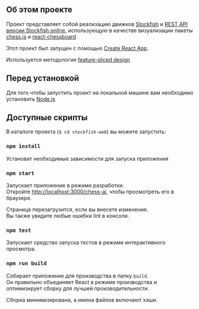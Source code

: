 ## Об этом проекте

Проект представляет собой реализацию движков [Stockfish](https://stockfishchess.org/) и [REST API версии Stockfish online](https://stockfish.online/docs.php), использующую в качестве визуализации пакеты [chess.js](https://www.npmjs.com/package/chess.js?activeTab=readme) и [react-chessboard](https://github.com/Clariity/react-chessboard)

Этот проект был запущен с помощью [Create React App](https://github.com/facebook/create-react-app).

Используется методология [feature-sliced design](https://feature-sliced.github.io/documentation/)

## Перед установкой

Для того чтобы запустить проект на локальной машине вам необходимо установить [Node.js](https://nodejs.org/en)

## Доступные скрипты

В каталоге проекта (`$ cd stockfish-web`) вы можете запустить:

### `npm install`

Установит необходимые зависимости для запуска приложения

### `npm start`

Запускает приложение в режиме разработки.\
Откройте [http://localhost:3000/chess-ai](http://localhost:3000/chess-ai), чтобы просмотреть его в браузере.

Страница перезагрузится, если вы внесете изменения.\
Вы также увидите любые ошибки lint в консоли.

### `npm test`

Запускает средство запуска тестов в режиме интерактивного просмотра.

### `npm run build`

Собирает приложение для производства в папку `build`.\
Он правильно объединяет React в режиме производства и оптимизирует сборку для лучшей производительности.

Сборка минимизирована, а имена файлов включают хэши.
